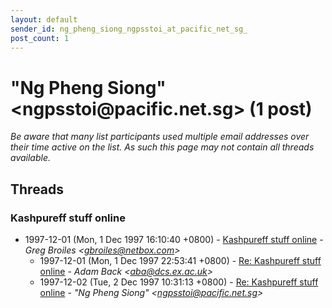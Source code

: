 ```yaml
---
layout: default
sender_id: ng_pheng_siong_ngpsstoi_at_pacific_net_sg_
post_count: 1
---
```


# "Ng Pheng Siong" <ngpsstoi<span>@</span>pacific.net.sg> (1 post)

_Be aware that many list participants used multiple email addresses over their time active on the list. As such this page may not contain all threads available._

## Threads

### Kashpureff stuff online
+ 1997-12-01 (Mon, 1 Dec 1997 16:10:40 +0800) - [Kashpureff stuff online](/archive/1997/12/9672d0804ebe4161df271caa3cc151959cf02399af8599d68bbd1224e8c61ff4) - _Greg Broiles \<gbroiles@netbox.com\>_
  + 1997-12-01 (Mon, 1 Dec 1997 22:53:41 +0800) - [Re: Kashpureff stuff online](/archive/1997/12/3917854d3e153ef8ab1d067b104ebd3a72401c25eff7380f893df343dd773649) - _Adam Back \<aba@dcs.ex.ac.uk\>_
  + 1997-12-02 (Tue, 2 Dec 1997 10:31:13 +0800) - [Re: Kashpureff stuff online](/archive/1997/12/c8267d8726064bf35bfc8db1422cb9455e1be62f52f2bc866d6f4d74b3042144) - _"Ng Pheng Siong" \<ngpsstoi@pacific.net.sg\>_

